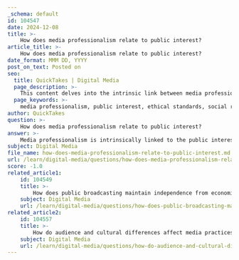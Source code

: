 ```yaml
---
_schema: default
id: 104547
date: 2024-12-08
title: >-
    How does media professionalism relate to public interest?
article_title: >-
    How does media professionalism relate to public interest?
date_format: MMM DD, YYYY
post_on_text: Posted on
seo:
  title: QuickTakes | Digital Media
  page_description: >-
    This content delves into the intrinsic link between media professionalism and public interest, emphasizing ethical standards, social responsibility, and the importance of public trust in fostering a well-informed democracy.
  page_keywords: >-
    media professionalism, public interest, ethical standards, social responsibility theory, public trust, transparency, balancing interests, public discourse, journalistic integrity, accountability
author: QuickTakes
question: >-
    How does media professionalism relate to public interest?
answer: >-
    Media professionalism is intrinsically linked to the public interest, as it emphasizes the ethical responsibilities of journalists and media organizations to serve the welfare of the general public. This relationship is grounded in several key principles:\n\n1. **Ethical Standards**: Media professionalism is guided by codes of ethics that help journalists navigate conflicts of interest and prioritize the public's needs over personal or corporate interests. These codes, which number in the hundreds globally, are designed to uphold integrity and accountability in reporting, ensuring that the media acts as a trustworthy source of information for the public.\n\n2. **Social Responsibility Theory**: This theory posits that the media has an obligation to act in the public interest by providing accurate, fair, and balanced information. It shifts the focus from merely reporting facts to interpreting and contextualizing news in a way that serves the community's needs. This approach fosters a higher standard of professionalism in media practices, as it encourages journalists to consider the broader implications of their work on society.\n\n3. **Public Trust and Transparency**: The media's role in serving the public interest is crucial for maintaining trust between the media and the community. When journalists prioritize transparency and accountability, they reinforce the public's faith in media institutions. This trust is essential for a well-informed citizenry, which is vital for the functioning of a democratic society.\n\n4. **Balancing Interests**: Media professionalism involves the ongoing challenge of balancing confidentiality and the public interest. Journalists must exercise ethical judgment to determine when it is appropriate to disclose information that serves the public good, while also respecting individual rights and privacy.\n\n5. **Influence on Public Discourse**: The relationship between media ethics and public interest shapes public discourse and societal values. By prioritizing the public interest, media professionals can influence civic engagement and promote informed discussions on critical issues affecting the community.\n\nIn summary, media professionalism is fundamentally about upholding ethical standards that prioritize the public interest, thereby fostering trust, accountability, and informed citizenship. This relationship is essential for the media to fulfill its role as a pillar of democracy and a facilitator of public discourse.
subject: Digital Media
file_name: how-does-media-professionalism-relate-to-public-interest.md
url: /learn/digital-media/questions/how-does-media-professionalism-relate-to-public-interest
score: -1.0
related_article1:
    id: 104549
    title: >-
        How does public broadcasting maintain independence from economic and governmental pressures?
    subject: Digital Media
    url: /learn/digital-media/questions/how-does-public-broadcasting-maintain-independence-from-economic-and-governmental-pressures
related_article2:
    id: 104557
    title: >-
        How do audience and cultural differences affect media practices?
    subject: Digital Media
    url: /learn/digital-media/questions/how-do-audience-and-cultural-differences-affect-media-practices
---
```


&nbsp;